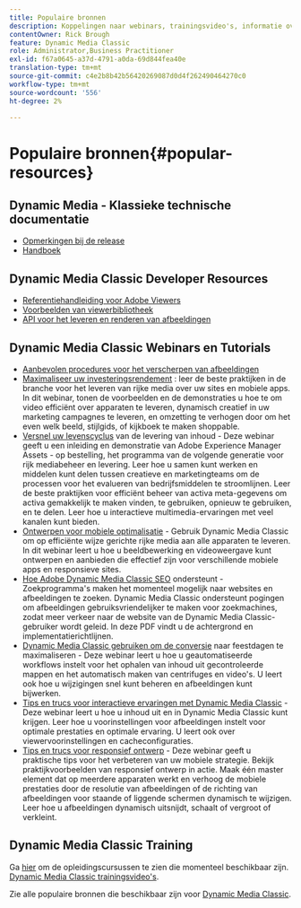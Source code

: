 ```yaml
---
title: Populaire bronnen
description: Koppelingen naar webinars, trainingsvideo's, informatie over best practices en bronnen voor ontwikkelaars.
contentOwner: Rick Brough
feature: Dynamic Media Classic
role: Administrator,Business Practitioner
exl-id: f67a0645-a37d-4791-a0da-69d844fea40e
translation-type: tm+mt
source-git-commit: c4e2b8b42b56420269087d0d4f262490464270c0
workflow-type: tm+mt
source-wordcount: '556'
ht-degree: 2%

---
```


# Populaire bronnen{#popular-resources}

## Dynamic Media - Klassieke technische documentatie

* [Opmerkingen bij de release](https://experienceleague.adobe.com/docs/dynamic-media-developer-resources/release-notes/s7rn2017.html)
* [Handboek](introduction.md)

## Dynamic Media Classic Developer Resources

* [Referentiehandleiding voor Adobe Viewers](https://experienceleague.adobe.com/docs/dynamic-media-developer-resources.html)
* [Voorbeelden van viewerbibliotheek](https://landing.adobe.com/en/na/dynamic-media/ctir-2755/live-demos.html)
* [API voor het leveren en renderen van afbeeldingen](https://experienceleague.adobe.com/docs/dynamic-media-developer-resources.html)

## Dynamic Media Classic Webinars en Tutorials

* [Aanbevolen procedures voor het verscherpen van afbeeldingen](/help/assets/s7_sharpening_images.pdf)
* [Maximaliseer uw investeringsrendement](https://adobecustomersuccess.adobeconnect.com/p5ar3hfrrec/?launcher=false&amp;fcsContent=true&amp;pbMode=normal&amp;proto=true) : leer de beste praktijken in de branche voor het leveren van rijke media over uw sites en mobiele apps. In dit webinar, tonen de voorbeelden en de demonstraties u hoe te om video efficiënt over apparaten te leveren, dynamisch creatief in uw marketing campagnes te leveren, en omzetting te verhogen door om het even welk beeld, stijlgids, of kijkboek te maken shoppable.
* [Versnel uw levenscyclus](https://adobecustomersuccess.adobeconnect.com/p88ducm9pqv/)  van de levering van inhoud - Deze webinar geeft u een inleiding en demonstratie van Adobe Experience Manager Assets - op bestelling, het programma van de volgende generatie voor rijk mediabeheer en levering. Leer hoe u samen kunt werken en middelen kunt delen tussen creatieve en marketingteams om de processen voor het evalueren van bedrijfsmiddelen te stroomlijnen. Leer de beste praktijken voor efficiënt beheer van activa meta-gegevens om activa gemakkelijk te maken vinden, te gebruiken, opnieuw te gebruiken, en te delen. Leer hoe u interactieve multimedia-ervaringen met veel kanalen kunt bieden.
* [Ontwerpen voor mobiele optimalisatie](https://adobecustomersuccess.adobeconnect.com/p6oqd3wydif/?launcher=false&amp;fcsContent=true&amp;pbMode=normal&amp;proto=true)  - Gebruik Dynamic Media Classic om op efficiënte wijze gerichte rijke media aan alle apparaten te leveren. In dit webinar leert u hoe u beeldbewerking en videoweergave kunt ontwerpen en aanbieden die effectief zijn voor verschillende mobiele apps en responsieve sites.
* [Hoe Adobe Dynamic Media Classic SEO](/help/assets/s7_seo.pdf)  ondersteunt - Zoekprogramma&#39;s maken het momenteel mogelijk naar websites en afbeeldingen te zoeken. Dynamic Media Classic ondersteunt pogingen om afbeeldingen gebruiksvriendelijker te maken voor zoekmachines, zodat meer verkeer naar de website van de Dynamic Media Classic-gebruiker wordt geleid. In deze PDF vindt u de achtergrond en implementatierichtlijnen.
* [Dynamic Media Classic gebruiken om de conversie](https://adobecustomersuccess.adobeconnect.com/p32n1yr85c9/?proto=true)  naar feestdagen te maximaliseren - Deze webinar leert u hoe u geautomatiseerde workflows instelt voor het ophalen van inhoud uit gecontroleerde mappen en het automatisch maken van centrifuges en video&#39;s. U leert ook hoe u wijzigingen snel kunt beheren en afbeeldingen kunt bijwerken.
* [Tips en trucs voor interactieve ervaringen met Dynamic Media Classic](https://seminars.adobeconnect.com/p7wb8ej3u6d/)  - Deze webinar leert u hoe u inhoud uit en in Dynamic Media Classic kunt krijgen. Leer hoe u voorinstellingen voor afbeeldingen instelt voor optimale prestaties en optimale ervaring. U leert ook over viewervoorinstellingen en cacheconfiguraties.
* [Tips en trucs voor responsief ontwerp](https://offers.adobe.com/en/na/marketing/landings/_40458_responsive_design_live_on_demand_webinar.html)  - Deze webinar geeft u praktische tips voor het verbeteren van uw mobiele strategie. Bekijk praktijkvoorbeelden van responsief ontwerp in actie. Maak één master element dat op meerdere apparaten werkt en verhoog de mobiele prestaties door de resolutie van afbeeldingen of de richting van afbeeldingen voor staande of liggende schermen dynamisch te wijzigen. Leer hoe u afbeeldingen dynamisch uitsnijdt, schaalt of vergroot of verkleint.

## Dynamic Media Classic Training

Ga [hier](https://training.adobe.com/training/courses.html#product=adobe-scene7) om de opleidingscursussen te zien die momenteel beschikbaar zijn.
[Dynamic Media Classic trainingsvideo&#39;s](https://experienceleague.adobe.com/docs/dynamic-media-classic/using/intro/training-videos.html#intro).

Zie alle populaire bronnen die beschikbaar zijn voor [Dynamic Media Classic](home.md).
